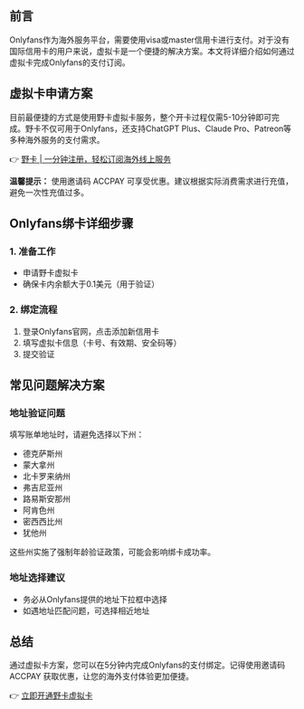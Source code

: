 ## 前言
Onlyfans作为海外服务平台，需要使用visa或master信用卡进行支付。对于没有国际信用卡的用户来说，虚拟卡是一个便捷的解决方案。本文将详细介绍如何通过虚拟卡完成Onlyfans的支付订阅。

## 虚拟卡申请方案
目前最便捷的方式是使用野卡虚拟卡服务，整个开卡过程仅需5-10分钟即可完成。野卡不仅可用于Onlyfans，还支持ChatGPT Plus、Claude Pro、Patreon等多种海外服务的支付需求。

👉 [野卡 | 一分钟注册，轻松订阅海外线上服务](https://bit.ly/bewildcard)

**温馨提示：** 使用邀请码 ACCPAY 可享受优惠。建议根据实际消费需求进行充值，避免一次性充值过多。

## Onlyfans绑卡详细步骤

### 1. 准备工作
- 申请野卡虚拟卡
- 确保卡内余额大于0.1美元（用于验证）

### 2. 绑定流程
1. 登录Onlyfans官网，点击添加新信用卡
2. 填写虚拟卡信息（卡号、有效期、安全码等）
3. 提交验证

## 常见问题解决方案

### 地址验证问题
填写账单地址时，请避免选择以下州：
- 德克萨斯州
- 蒙大拿州
- 北卡罗来纳州
- 弗吉尼亚州
- 路易斯安那州
- 阿肯色州
- 密西西比州
- 犹他州

这些州实施了强制年龄验证政策，可能会影响绑卡成功率。

### 地址选择建议
- 务必从Onlyfans提供的地址下拉框中选择
- 如遇地址匹配问题，可选择相近地址

## 总结
通过虚拟卡方案，您可以在5分钟内完成Onlyfans的支付绑定。记得使用邀请码 ACCPAY 获取优惠，让您的海外支付体验更加便捷。

👉 [立即开通野卡虚拟卡](https://bit.ly/bewildcard)